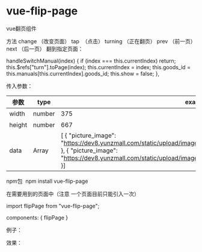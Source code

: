 # vue-flip-page
vue翻页组件

方法
change （改变页面）
tap  （点击）
turning  （正在翻页）
prev  （前一页）
next   （后一页）
翻到指定页面：

handleSwitchManual(index) {
      if (index === this.currentIndex) return;
      this.$refs["turn"].toPage(index);
      this.currentIndex = index;
      this.goods_id = this.manuals[this.currentIndex].goods_id;
      this.show = false;
    },

传入参数：

| 参数  | type |  example | describe   |
| ------ | ---- | -------- | ---------- |
| width  | number | 375 | 宽度 |
| height | number | 667  | 高度   |
| data | Array | [ { "picture_image": "https://dev8.yunzmall.com/static/upload/image/8a2b418254cf521ff3e668fa33ac07ee.png", }, { "picture_image": "https://dev8.yunzmall.com/static/upload/image/e7cf7880531ff9cbb91902630c808359.png", }] |传入的数据   |


npm包  npm install vue-flip-page

在需要用到的页面中（注意 一个页面目前只能引入一次）

import flipPage from "vue-flip-page";

components: { flipPage }

例子：


效果：

